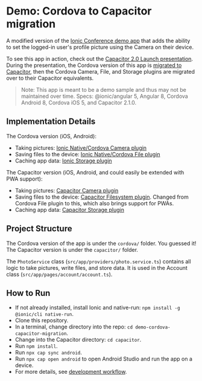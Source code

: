# Demo: Cordova to Capacitor migration

A modified version of the [Ionic Conference demo app](https://github.com/ionic-team/ionic-conference-app) that adds the ability to set the logged-in user's profile picture using the Camera on their device. 

To see this app in action, check out the [Capacitor 2.0 Launch presentation](https://ionicframework.com/resources/webinars/capacitor-2-launch). During the presentation, the Cordova version of this app is [migrated to Capacitor](https://capacitor.ionicframework.com/docs/cordova/migration-strategy), then the Cordova Camera, File, and Storage plugins are migrated over to their Capacitor equivalents.

> Note: This app is meant to be a demo sample and thus may not be maintained over time. Specs: @ionic/angular 5, Angular 8, Cordova Android 8, Cordova iOS 5, and Capacitor 2.1.0.

## Implementation Details

The Cordova version (iOS, Android):

* Taking pictures: [Ionic Native/Cordova Camera plugin](https://ionicframework.com/docs/native/camera)
* Saving files to the device: [Ionic Native/Cordova File plugin](https://ionicframework.com/docs/native/file)
* Caching app data: [Ionic Storage plugin](https://ionicframework.com/docs/building/storage)

The Capacitor version (iOS, Android, and could easily be extended with PWA support):

* Taking pictures: [Capacitor Camera plugin](https://capacitor.ionicframework.com/docs/apis/camera)
* Saving files to the device: [Capacitor Filesystem plugin](https://capacitor.ionicframework.com/docs/apis/filesystem). Changed from Cordova File plugin to this, which also brings support for PWAs.
* Caching app data: [Capacitor Storage plugin](https://capacitor.ionicframework.com/docs/apis/storage)

## Project Structure

The Cordova version of the app is under the `cordova/` folder. You guessed it! The Capacitor version is under the `capacitor/` folder.

The `PhotoService` class (`src/app/providers/photo.service.ts`) contains all logic to take pictures, write files, and store data. It is used in the Account class (`src/app/pages/account/account.ts`).

## How to Run

- If not already installed, install Ionic and native-run: `npm install -g @ionic/cli native-run`.
- Clone this repository.
- In a terminal, change directory into the repo: `cd demo-cordova-capacitor-migration`.
- Change into the Capacitor directory: `cd capacitor`.
- Run `npm install`.
- Run `npx cap sync android`.
- Run `npx cap open android` to open Android Studio and run the app on a device.
- For more details, see [development workflow](https://capacitor.ionicframework.com/docs/basics/workflow).
